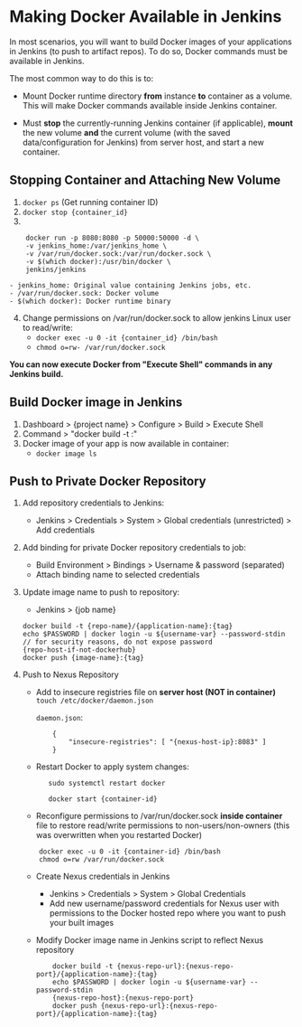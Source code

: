 # Making Docker Available in Jenkins

In most scenarios, you will want to build Docker images of your applications in Jenkins (to push to artifact repos). To do so, Docker commands must be available in Jenkins.

The most common way to do this is to:

- Mount Docker runtime directory **from** instance **to** container as a volume. This will make Docker commands available inside Jenkins container.

- Must **stop** the currently-running Jenkins container (if applicable), **mount** the new volume **and** the current volume (with the saved data/configuration for Jenkins) from server host, and start a new container.

## Stopping Container and Attaching New Volume

1. `docker ps` (Get running container ID)
2. `docker stop {container_id}`
3. 
```
    docker run -p 8080:8080 -p 50000:50000 -d \
    -v jenkins_home:/var/jenkins_home \
    -v /var/run/docker.sock:/var/run/docker.sock \
    -v $(which docker):/usr/bin/docker \
    jenkins/jenkins
```
    - jenkins_home: Original value containing Jenkins jobs, etc.
    - /var/run/docker.sock: Docker volume
    - $(which docker): Docker runtime binary
4. Change permissions on /var/run/docker.sock to allow jenkins Linux user to read/write:
    - `docker exec -u 0 -it {container_id} /bin/bash`
    - `chmod o=rw- /var/run/docker.sock`

**You can now execute Docker from "Execute Shell" commands in any Jenkins build.**


## Build Docker image in Jenkins

1. Dashboard > {project name} > Configure > Build > Execute Shell
2. Command > "docker build <dockerfile-dir> -t <image-name>:<tag>"
3. Docker image of your app is now available in container:
    - `docker image ls`

## Push to Private Docker Repository
 
1. Add repository credentials to Jenkins:
    - Jenkins > Credentials > System > Global credentials (unrestricted) > Add credentials
2. Add binding for private Docker repository credentials to job:
    - Build Environment > Bindings > Username & password (separated)
    - Attach binding name to selected credentials

3. Update image name to push to repository:
    - Jenkins > {job name}

    ```
    docker build -t {repo-name}/{application-name}:{tag}
    echo $PASSWORD | docker login -u ${username-var} --password-stdin // for security reasons, do not expose password 
    {repo-host-if-not-dockerhub}
    docker push {image-name}:{tag}
    ```

4. Push to Nexus Repository

    - Add to insecure registries file on **server host (NOT in container)**
        `touch /etc/docker/daemon.json`

        `daemon.json`:

        ```
            {
                "insecure-registries": [ "{nexus-host-ip}:8083" ]
            }
        ```
    
    - Restart Docker to apply system changes:
        ```
           sudo systemctl restart docker

           docker start {container-id}

        ```

    - Reconfigure permissions to /var/run/docker.sock **inside container** file to restore read/write permissions to non-users/non-owners (this was overwritten when you restarted Docker)

    ```
        docker exec -u 0 -it {container-id} /bin/bash
        chmod o=rw /var/run/docker.sock
    ```

    - Create Nexus credentials in Jenkins

        - Jenkins > Credentials > System > Global Credentials
        - Add new username/password credentials for Nexus user with permissions to the Docker hosted repo where you want to push your built images

    - Modify Docker image name in Jenkins script to reflect Nexus repository
        ```
            docker build -t {nexus-repo-url}:{nexus-repo-port}/{application-name}:{tag}
            echo $PASSWORD | docker login -u ${username-var} --password-stdin
            {nexus-repo-host}:{nexus-repo-port}
            docker push {nexus-repo-url}:{nexus-repo-port}/{application-name}:{tag}
        ```
